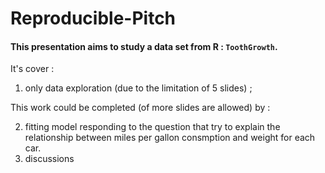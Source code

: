 # Reproducible-Pitch

#### This presentation aims to study a data set from R : `ToothGrowth`.

It's cover :

1. only data exploration (due to the limitation of 5 slides) ;

This work could be completed (of more slides are allowed) by :

2. fitting model responding to the question that try to explain the relationship 
between miles per gallon consmption and weight for each car.
3. discussions
